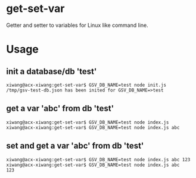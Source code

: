 # get-set-var
Getter and setter to variables for Linux like command line.

# Usage

## init a database/db 'test'
```
xiwang@acx-xiwang:get-set-var$ GSV_DB_NAME=test node init.js
/tmp/gsv-test-db.json has been inited for GSV_DB_NAME=>test
```

## get a var 'abc' from db 'test'
```
xiwang@acx-xiwang:get-set-var$ GSV_DB_NAME=test node index.js
xiwang@acx-xiwang:get-set-var$ GSV_DB_NAME=test node index.js abc
```

## set and get a var 'abc' from db 'test'
```
xiwang@acx-xiwang:get-set-var$ GSV_DB_NAME=test node index.js abc 123
xiwang@acx-xiwang:get-set-var$ GSV_DB_NAME=test node index.js abc
123
```
